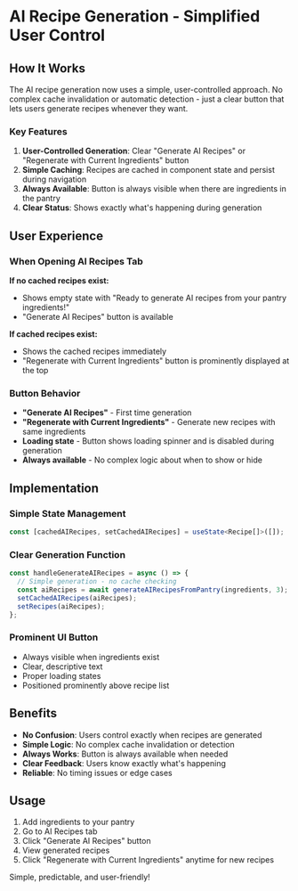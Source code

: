 # AI Recipe Generation - Simplified User Control

## How It Works

The AI recipe generation now uses a simple, user-controlled approach. No complex cache invalidation or automatic detection - just a clear button that lets users generate recipes whenever they want.

### Key Features

1. **User-Controlled Generation**: Clear "Generate AI Recipes" or "Regenerate with Current Ingredients" button
2. **Simple Caching**: Recipes are cached in component state and persist during navigation
3. **Always Available**: Button is always visible when there are ingredients in the pantry
4. **Clear Status**: Shows exactly what's happening during generation

## User Experience

### When Opening AI Recipes Tab

**If no cached recipes exist:**
- Shows empty state with "Ready to generate AI recipes from your pantry ingredients!"
- "Generate AI Recipes" button is available

**If cached recipes exist:**
- Shows the cached recipes immediately
- "Regenerate with Current Ingredients" button is prominently displayed at the top

### Button Behavior

- **"Generate AI Recipes"** - First time generation
- **"Regenerate with Current Ingredients"** - Generate new recipes with same ingredients
- **Loading state** - Button shows loading spinner and is disabled during generation
- **Always available** - No complex logic about when to show or hide

## Implementation

### Simple State Management
```typescript
const [cachedAIRecipes, setCachedAIRecipes] = useState<Recipe[]>([]);
```

### Clear Generation Function
```typescript
const handleGenerateAIRecipes = async () => {
  // Simple generation - no cache checking
  const aiRecipes = await generateAIRecipesFromPantry(ingredients, 3);
  setCachedAIRecipes(aiRecipes);
  setRecipes(aiRecipes);
};
```

### Prominent UI Button
- Always visible when ingredients exist
- Clear, descriptive text
- Proper loading states
- Positioned prominently above recipe list

## Benefits

- **No Confusion**: Users control exactly when recipes are generated
- **Simple Logic**: No complex cache invalidation or detection
- **Always Works**: Button is always available when needed
- **Clear Feedback**: Users know exactly what's happening
- **Reliable**: No timing issues or edge cases

## Usage

1. Add ingredients to your pantry
2. Go to AI Recipes tab
3. Click "Generate AI Recipes" button
4. View generated recipes
5. Click "Regenerate with Current Ingredients" anytime for new recipes

Simple, predictable, and user-friendly! 